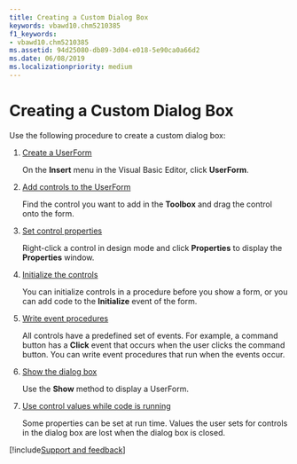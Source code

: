 ```yaml
---
title: Creating a Custom Dialog Box
keywords: vbawd10.chm5210385
f1_keywords:
- vbawd10.chm5210385
ms.assetid: 94d25080-db89-3d04-e018-5e90ca0a66d2
ms.date: 06/08/2019
ms.localizationpriority: medium
---
```



# Creating a Custom Dialog Box

Use the following procedure to create a custom dialog box:


1. [Create a UserForm](creating-a-userform.md)
    
    On the **Insert** menu in the Visual Basic Editor, click **UserForm**.
    
2. [Add controls to the UserForm](adding-controls-to-a-userform.md)
    
    Find the control you want to add in the **Toolbox** and drag the control onto the form.
    
3. [Set control properties](../Miscellaneous/setting-control-properties-word.md)
    
    Right-click a control in design mode and click **Properties** to display the **Properties** window.
    
4. [Initialize the controls](initializing-control-properties-word.md)
    
    You can initialize controls in a procedure before you show a form, or you can add code to the **Initialize** event of the form.
    
5. [Write event procedures](control-and-dialog-box-events-word.md)
    
    All controls have a predefined set of events. For example, a command button has a **Click** event that occurs when the user clicks the command button. You can write event procedures that run when the events occur.
    
6. [Show the dialog box](displaying-a-custom-dialog-box-word.md)
    
    Use the **Show** method to display a UserForm.
    
7. [Use control values while code is running](../Objects-Properties-Methods/using-control-values-while-code-is-running-word.md)
    
    Some properties can be set at run time. Values the user sets for controls in the dialog box are lost when the dialog box is closed.

[!include[Support and feedback](~/includes/feedback-boilerplate.md)]
